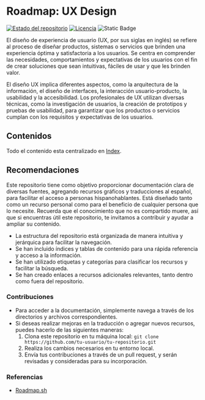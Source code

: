 # Roadmap: UX Design

[![Estado del repositorio](https://img.shields.io/badge/Estado-Activo-brightgreen.svg)](https://github.com/tyronejosee/roadmap_ux_design)
[![Licencia](https://img.shields.io/badge/Licencia-MIT-blue.svg)](https://opensource.org/licenses/MIT)
![Static Badge](https://img.shields.io/badge/pruebas-ready)

El diseño de experiencia de usuario (UX, por sus siglas en inglés) se refiere al proceso de diseñar productos, sistemas o servicios que brinden una experiencia óptima y satisfactoria a los usuarios. Se centra en comprender las necesidades, comportamientos y expectativas de los usuarios con el fin de crear soluciones que sean intuitivas, fáciles de usar y que les brinden valor.

El diseño UX implica diferentes aspectos, como la arquitectura de la información, el diseño de interfaces, la interacción usuario-producto, la usabilidad y la accesibilidad. Los profesionales de UX utilizan diversas técnicas, como la investigación de usuarios, la creación de prototipos y pruebas de usabilidad, para garantizar que los productos o servicios cumplan con los requisitos y expectativas de los usuarios.

## Contenidos

Todo el contenido esta centralizado en [Index](espanol/index.md).
## Recomendaciones

Este repositorio tiene como objetivo proporcionar documentación clara de diversas fuentes, agregando recursos gráficos y traducciones al español, para facilitar el acceso a personas hispanohablantes. Está diseñado tanto como un recurso personal como para el beneficio de cualquier persona que lo necesite. Recuerda que el conocimiento que no es compartido muere, así que si encuentras útil este repositorio, te invitamos a contribuir y ayudar a ampliar su contenido.

- La estructura del repositorio está organizada de manera intuitiva y jerárquica para facilitar la navegación.
- Se han incluido índices y tablas de contenido para una rápida referencia y acceso a la información.
- Se han utilizado etiquetas y categorías para clasificar los recursos y facilitar la búsqueda.
- Se han creado enlaces a recursos adicionales relevantes, tanto dentro como fuera del repositorio.

### Contribuciones

- Para acceder a la documentación, simplemente navega a través de los directorios y archivos correspondientes.
- Si deseas realizar mejoras en la traducción o agregar nuevos recursos, puedes hacerlo de las siguientes maneras:
  1. Clona este repositorio en tu máquina local: `git clone https://github.com/tu-usuario/tu-repositorio.git`
  2. Realiza los cambios necesarios en tu entorno local.
  3. Envía tus contribuciones a través de un pull request, y serán revisadas y consideradas para su incorporación.

### Referencias

- [Roadmap.sh](https://roadmap.sh/)
